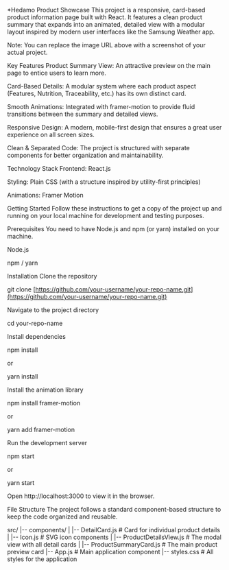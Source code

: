 *Hedamo Product Showcase
This project is a responsive, card-based product information page built with React. It features a clean product summary that expands into an animated, detailed view with a modular layout inspired by modern user interfaces like the Samsung Weather app.

Note: You can replace the image URL above with a screenshot of your actual project.

Key Features
Product Summary View: An attractive preview on the main page to entice users to learn more.

Card-Based Details: A modular system where each product aspect (Features, Nutrition, Traceability, etc.) has its own distinct card.

Smooth Animations: Integrated with framer-motion to provide fluid transitions between the summary and detailed views.

Responsive Design: A modern, mobile-first design that ensures a great user experience on all screen sizes.

Clean & Separated Code: The project is structured with separate components for better organization and maintainability.

Technology Stack
Frontend: React.js

Styling: Plain CSS (with a structure inspired by utility-first principles)

Animations: Framer Motion

Getting Started
Follow these instructions to get a copy of the project up and running on your local machine for development and testing purposes.

Prerequisites
You need to have Node.js and npm (or yarn) installed on your machine.

Node.js

npm / yarn

Installation
Clone the repository

git clone [https://github.com/your-username/your-repo-name.git](https://github.com/your-username/your-repo-name.git)

Navigate to the project directory

cd your-repo-name

Install dependencies

npm install

or

yarn install

Install the animation library

npm install framer-motion

or

yarn add framer-motion

Run the development server

npm start

or

yarn start

Open http://localhost:3000 to view it in the browser.

File Structure
The project follows a standard component-based structure to keep the code organized and reusable.

src/
|-- components/
|   |-- DetailCard.js         # Card for individual product details
|   |-- Icon.js               # SVG icon components
|   |-- ProductDetailsView.js # The modal view with all detail cards
|   |-- ProductSummaryCard.js # The main product preview card
|-- App.js                    # Main application component
|-- styles.css                # All styles for the application
